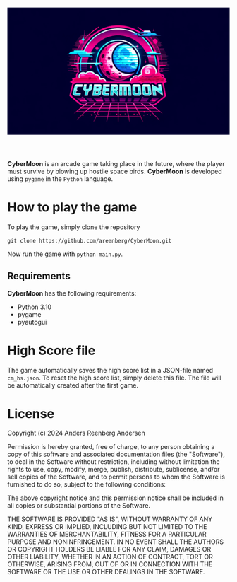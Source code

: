 <h1 align="center">
<img src="https://github.com/areenberg/CyberMoon/blob/main/CyberMoonLogo2.png" width="1280">
</h1><br>


**CyberMoon** is an arcade game taking place in the future, where the player must survive by blowing up hostile space birds. **CyberMoon** is developed using `pygame` in the `Python` language.

# How to play the game

To play the game, simply clone the repository

```
git clone https://github.com/areenberg/CyberMoon.git
```

Now run the game with `python main.py`.

## Requirements

**CyberMoon** has the following requirements:
* Python 3.10
* pygame
* pyautogui 

# High Score file

The game automatically saves the high score list in a JSON-file named `cm_hs.json`. To reset the high score list, simply delete this file. The file will be automatically created after the first game.

# License

Copyright (c) 2024 Anders Reenberg Andersen

Permission is hereby granted, free of charge, to any person obtaining a copy of this software and associated documentation files (the "Software"), to deal in the Software without restriction, including without limitation the rights to use, copy, modify, merge, publish, distribute, sublicense, and/or sell copies of the Software, and to permit persons to whom the Software is furnished to do so, subject to the following conditions:

The above copyright notice and this permission notice shall be included in all copies or substantial portions of the Software.

THE SOFTWARE IS PROVIDED "AS IS", WITHOUT WARRANTY OF ANY KIND, EXPRESS OR IMPLIED, INCLUDING BUT NOT LIMITED TO THE WARRANTIES OF MERCHANTABILITY, FITNESS FOR A PARTICULAR PURPOSE AND NONINFRINGEMENT. IN NO EVENT SHALL THE AUTHORS OR COPYRIGHT HOLDERS BE LIABLE FOR ANY CLAIM, DAMAGES OR OTHER LIABILITY, WHETHER IN AN ACTION OF CONTRACT, TORT OR OTHERWISE, ARISING FROM, OUT OF OR IN CONNECTION WITH THE SOFTWARE OR THE USE OR OTHER DEALINGS IN THE SOFTWARE.
